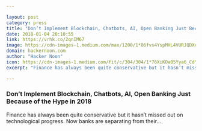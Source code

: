 ```yaml
---

layout: post
category: press
title: "Don’t Implement Blockchain, Chatbots, AI, Open Banking Just Because of the Hype in 2018"
date: 2018-01-04 20:10:55
link: https://vrhk.co/2qnIM67
image: https://cdn-images-1.medium.com/max/1200/1*86fvs4YspMHL4VURJQDXqA.jpeg
domain: hackernoon.com
author: "Hacker Noon"
icon: https://cdn-images-1.medium.com/fit/c/304/304/1*76XiKOa05Yya6_CdYX8pVg.jpeg
excerpt: "Finance has always been quite conservative but it hasn’t missed out on technological progress. Now banks are separating from their…"

---
```


### Don’t Implement Blockchain, Chatbots, AI, Open Banking Just Because of the Hype in 2018

Finance has always been quite conservative but it hasn’t missed out on technological progress. Now banks are separating from their…